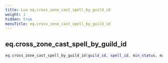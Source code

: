 ```yaml
---
title: Lua eq.cross_zone_cast_spell_by_guild_id
weight: 1
hidden: true
menuTitle: eq.cross_zone_cast_spell_by_guild_id
---
```

## eq.cross_zone_cast_spell_by_guild_id
```lua
eq.cross_zone_cast_spell_by_guild_id(guild_id, spell_id, min_status, max_status); -- void
```